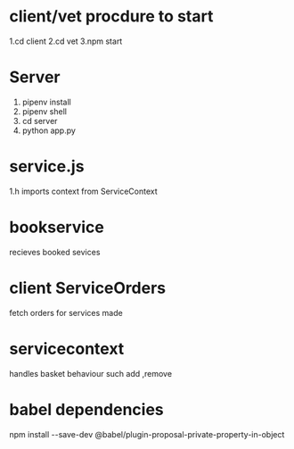 # client/vet procdure to start
1.cd client
2.cd vet
3.npm start



# Server
1. pipenv install
2. pipenv shell
3. cd server
4. python app.py

# service.js
1.h imports context from ServiceContext

# bookservice
recieves booked sevices

# client ServiceOrders
fetch orders for services made

# servicecontext
handles basket behaviour such add ,remove


# babel dependencies
npm install --save-dev @babel/plugin-proposal-private-property-in-object
